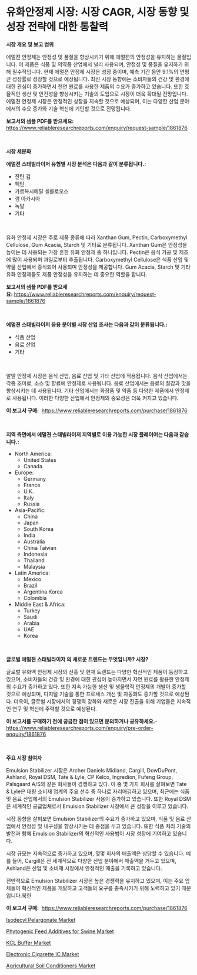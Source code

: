 <p><h1>유화안정제 시장: 시장 CAGR, 시장 동향 및 성장 전략에 대한 통찰력</h1></p><p><strong>시장 개요 및 보고 범위</strong></p>
<p><p>에멀젼 안정제는 안정성 및 품질을 향상시키기 위해 에멀젼의 안정성을 유지하는 물질입니다. 이 제품은 식품 및 의약품 산업에서 널리 사용되며, 안정성 및 품질을 유지하기 위해 필수적입니다. 현재 에멀젼 안정제 시장은 성장 중이며, 예측 기간 동안 9.1%의 연평균 성장률로 성장할 것으로 예상됩니다. 최신 시장 동향에는 소비자들의 건강 및 환경에 대한 관심이 증가하면서 천연 원료를 사용한 제품의 수요가 증가하고 있습니다. 또한 효율적인 생산 및 안전성을 향상시키는 기술의 도입으로 시장이 더욱 확대될 전망입니다. 에멀젼 안정제 시장은 안정적인 성장을 지속할 것으로 예상되며, 이는 다양한 산업 분야에서의 수요 증가와 기술 혁신에 기인할 것으로 전망됩니다.</p></p>
<p><strong>보고서의 샘플 PDF를 받으세요:</strong> <a href="https://www.reliableresearchreports.com/enquiry/request-sample/1861876">https://www.reliableresearchreports.com/enquiry/request-sample/1861876</a></p>
<p>&nbsp;</p>
<p><strong>시장 세분화</strong></p>
<p><strong>에멀젼 스태빌라이저 유형별 시장 분석은 다음과 같이 분류됩니다.:</strong></p>
<p><ul><li>잔탄 검</li><li>펙틴</li><li>카르복시메틸 셀룰로오스</li><li>껌 아카시아</li><li>녹말</li><li>기타</li></ul></p>
<p>&nbsp;</p>
<p><p>유화 안정제 시장은 주로 제품 종류에 따라 Xanthan Gum, Pectin, Carboxymethyl Cellulose, Gum Acacia, Starch 및 기타로 분류됩니다. Xanthan Gum은 안정성을 높이는 데 사용되는 가장 흔한 유화 안정제 중 하나입니다. Pectin은 음식 가공 및 제조에 많이 사용되며 과일로부터 추출됩니다. Carboxymethyl Cellulose은 식품 산업 및 약물 산업에서 증식되어 사용되며 안정성을 제공합니다. Gum Acacia, Starch 및 기타 유화 안정제들도 제품 안정성을 유지하는 데 중요한 역할을 합니다.</p></p>
<p><strong>보고서의 샘플 PDF를 받으세요:</strong>&nbsp;<a href="https://www.reliableresearchreports.com/enquiry/request-sample/1861876">https://www.reliableresearchreports.com/enquiry/request-sample/1861876</a></p>
<p>&nbsp;</p>
<p><strong> 에멀젼 스태빌라이저 응용 분야별 시장 산업 조사는 다음과 같이 분류됩니다.:</strong></p>
<p><ul><li>식품 산업</li><li>음료 산업</li><li>기타</li></ul></p>
<p>&nbsp;</p>
<p><p>알말 안정제 시장은 음식 산업, 음료 산업 및 기타 산업에 적용됩니다. 음식 산업에서는 각종 조미료, 소스 및 향료에 안정제로 사용됩니다. 음료 산업에서는 음료의 질감과 맛을 향상시키는 데 사용됩니다. 기타 산업에서는 화장품 및 약품 등 다양한 제품에서 안정제로 사용됩니다. 이러한 다양한 산업에서 안정제의 중요성은 더욱 커지고 있습니다.</p></p>
<p><strong>이 보고서 구매:</strong>&nbsp; <a href="https://www.reliableresearchreports.com/purchase/1861876">https://www.reliableresearchreports.com/purchase/1861876</a></p>
<p>&nbsp;</p>
<p><strong>지역 측면에서 에멀젼 스태빌라이저 지역별로 이용 가능한 시장 플레이어는 다음과 같습니다.:</strong></p>
<p><ul>
    <li>
        North America:
        <ul>
            <li>United States</li>
            <li>Canada</li>
        </ul>
    </li>
    <li>
        Europe:
        <ul>
            <li>Germany</li>
            <li>France</li>
            <li>U.K.</li>
            <li>Italy</li>
            <li>Russia</li>
        </ul>
    </li>
    <li>
        Asia-Pacific:
        <ul>
            <li>China</li>
            <li>Japan</li>
            <li>South Korea</li>
            <li>India</li>
            <li>Australia</li>
            <li>China Taiwan</li>
            <li>Indonesia</li>
            <li>Thailand</li>
            <li>Malaysia</li>
        </ul>
    </li>
    <li>
        Latin America:
        <ul>
            <li>Mexico</li>
            <li>Brazil</li>
            <li>Argentina Korea</li>
            <li>Colombia</li>
        </ul>
    </li>
    <li>
        Middle East & Africa:
        <ul>
            <li>Turkey</li>
            <li>Saudi</li>
            <li>Arabia</li>
            <li>UAE</li>
            <li>Korea</li>
        </ul>
    </li>
    </ul></p>
<p>&nbsp;</p>
<p><strong>글로벌 에멀젼 스태빌라이저 의 새로운 트렌드는 무엇입니까? 시장?</strong></p>
<p><p>글로벌 유화액 안정제 시장의 신흥 및 현재 트렌드는 다양한 혁신적인 제품이 등장하고 있으며, 소비자들의 건강 및 환경에 대한 관심이 높아지면서 자연 원료를 활용한 안정제의 수요가 증가하고 있다. 또한 지속 가능한 생산 및 생물학적 안정제의 개발이 증가할 것으로 예상되며, 디지털 기술을 통한 프로세스 개선 및 자동화도 증가할 것으로 예상된다. 더욱이, 글로벌 시장에서의 경쟁력 강화와 새로운 시장 진출을 위해 기업들은 지속적인 연구 및 혁신에 주력할 것으로 예상된다.</p></p>
<p><strong>이 보고서를 구매하기 전에 궁금한 점이 있으면 문의하거나 공유하세요.</strong>- <a href="https://www.reliableresearchreports.com/enquiry/pre-order-enquiry/1861876">https://www.reliableresearchreports.com/enquiry/pre-order-enquiry/1861876</a></p>
<p>&nbsp;</p>
<p><strong>주요 시장 참여자</strong></p>
<p><p>Emulsion Stabilizer 시장은 Archer Daniels Midland, Cargill, DowDuPont, Ashland, Royal DSM, Tate & Lyle, CP Kelco, Ingredion, Fufeng Group, Palsgaard A/S와 같은 회사들이 경쟁하고 있다. 이 중 몇 가지 회사를 살펴보면 Tate & Lyle은 대량 소비재 업계의 주요 선수 중 하나로 자리매김하고 있으며, 최근에는 식품 및 음료 산업에서의 Emulsion Stabilizer 사용이 증가하고 있습니다. 또한 Royal DSM은 세계적인 공급업체로서 Emulsion Stabilizer 시장에서 큰 성장을 이루고 있습니다.</p><p>시장 동향을 살펴보면 Emulsion Stabilizer의 수요가 증가하고 있으며, 식품 및 음료 산업에서 안정성 및 내구성을 향상시키는 데 중점을 두고 있습니다. 또한 식품 처리 기술의 발전과 함께 Emulsion Stabilizer의 혁신적인 사용법이 시장 성장에 기여하고 있습니다.</p><p>시장 규모는 지속적으로 증가하고 있으며, 몇몇 회사의 매출액은 상당할 수 있습니다. 예를 들어, Cargill은 전 세계적으로 다양한 산업 분야에서 매출액을 거두고 있으며, Ashland은 산업 및 소비재 시장에서 안정적인 매출을 기록하고 있습니다.</p><p>전반적으로 Emulsion Stabilizer 시장은 높은 경쟁력을 유지하고 있으며, 이는 주요 업체들이 혁신적인 제품을 개발하고 고객들의 요구를 충족시키기 위해 노력하고 있기 때문입니다.북한</p></p>
<p><strong>이 보고서 구매:</strong>&nbsp;&nbsp;<a href="https://www.reliableresearchreports.com/purchase/1861876">https://www.reliableresearchreports.com/purchase/1861876</a></p>
<p><p><a href="https://github.com/mabutironaldo/Market-Research-Report-List-3/blob/main/isodecyl-pelargonate-market.md">Isodecyl Pelargonate Market</a></p><p><a href="https://issuu.com/reportprime-2/docs/phytogenic-feed-additives-for-swine-market-size-20">Phytogenic Feed Additives for Swine Market</a></p><p><a href="https://github.com/Paul14Anderson63/Market-Research-Report-List-3/blob/main/kcl-buffer-market.md">KCL Buffer Market</a></p><p><a href="https://view.publitas.com/reportprime-1/electronic-cigarette-ic-market-offer-valuable-insights-into-market-size-market-share-market-trends-and-projections-spanning-from-2023-to-2030/">Electronic Cigarette IC Market</a></p><p><a href="https://issuu.com/reportprime-2/docs/agricultural-soil-conditioners-market-size-2030.pp">Agricultural Soil Conditioners Market</a></p></p>
